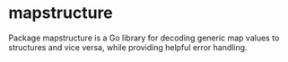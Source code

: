 # mapstructure
Package mapstructure is a Go library for decoding generic map values to structures and vice versa, while providing helpful error handling.
